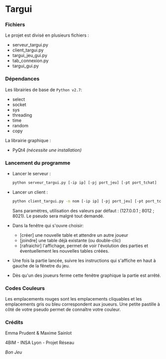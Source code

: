 # Targui #

### Fichiers ###

Le projet est divisé en plusieurs fichiers :

* serveur_targui.py
* client_targui.py
* targui_jeu_gui.py
* tab_connexion.py
* targui_gui.py

### Dépendances ###

Les librairies de base de `Python v2.7`:

* select
* socket
* sys
* threading
* time
* random
* copy 

La librairie graphique :

* PyQt4 _(nécessite une installation)_


### Lancement du programme ###


* Lancer le serveur : 

	```bash
	python serveur_targui.py [-ip ip] [-pj port_jeu] [-pt port_tchat]
	```

* Lancer un client : 

	```bash
	python client_targui.py -n nom [-ip ip] [-pj port_jeu] [-pt port_tchat]`
	```

	Sans paramètres, utilisation des valeurs par défaut : (127.0.0.1 ; 8012 ; 8021). Le pseudo sera malgré tout demandé.

* Dans la fenêtre qui s'ouvre choisir:

	* [créer] une nouvelle table et attendre un autre joueur 
	* [joindre]	une table déjà existante (ou double-clic) 
	* [rafraichir] l'affichage, permet de voir l'évolution des parties et éventuellement les nouvelles tables créées.
	
* Une fois la partie lancée, suivre les instructions qui s'affiche en haut à gauche de la fênetre du jeu.

* Dès qu'un des joueurs ferme cette fenêtre graphique la partie est arrêté.

### Codes Couleurs ###

Les emplacements rouges sont les emplacements cliquables et les emplacements gris ou bleu correspondent aux joueurs. Une petite pastille à côté de votre pseudo permet de connaître votre couleur.

### Crédits ###

Emma Prudent & Maxime Sainlot

4BIM - INSA Lyon - Projet Réseau

_Bon Jeu_